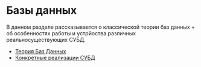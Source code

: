 # Базы данных

В данном разделе рассказывается о классической теории баз данных + об особенностях работы и устрйоства различных реальносуществующих СУБД.

- [Теория Баз Данных](db/theory/dBTheory/README.md)
- [Конкретные реализации  СУБД](db/specific/README.md)